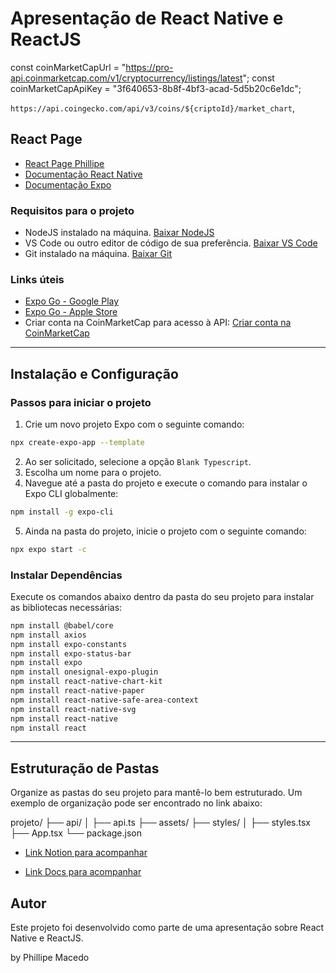 
# Apresentação de React Native e ReactJS

const coinMarketCapUrl =
  "https://pro-api.coinmarketcap.com/v1/cryptocurrency/listings/latest";
const coinMarketCapApiKey = "3f640653-8b8f-4bf3-acad-5d5b20c6e1dc";

`https://api.coingecko.com/api/v3/coins/${criptoId}/market_chart`,

## React Page

- [React Page Phillipe](https://phillipe17macedo.github.io/index.html)
- [Documentação React Native](https://reactnative.dev/docs/getting-started)
- [Documentação Expo](https://docs.expo.dev/)

### Requisitos para o projeto

- NodeJS instalado na máquina. [Baixar NodeJS](https://nodejs.org/en/download/)
- VS Code ou outro editor de código de sua preferência. [Baixar VS Code](https://code.visualstudio.com/)
- Git instalado na máquina. [Baixar Git](https://git-scm.com/download/win)

### Links úteis

- [Expo Go - Google Play](https://play.google.com/store/apps/details?id=host.exp.exponent)
- [Expo Go - Apple Store](https://apps.apple.com/app/expo-go/id982107779)
- Criar conta na CoinMarketCap para acesso à API: [Criar conta na CoinMarketCap](https://coinmarketcap.com/api/)

---

## Instalação e Configuração

### Passos para iniciar o projeto

1. Crie um novo projeto Expo com o seguinte comando:

```bash
npx create-expo-app --template
```

2. Ao ser solicitado, selecione a opção `Blank Typescript`.
3. Escolha um nome para o projeto.
4. Navegue até a pasta do projeto e execute o comando para instalar o Expo CLI globalmente:

```bash
npm install -g expo-cli
```

5. Ainda na pasta do projeto, inicie o projeto com o seguinte comando:

```bash
npx expo start -c
```

### Instalar Dependências

Execute os comandos abaixo dentro da pasta do seu projeto para instalar as bibliotecas necessárias:

```bash
npm install @babel/core
npm install axios
npm install expo-constants
npm install expo-status-bar
npm install expo
npm install onesignal-expo-plugin
npm install react-native-chart-kit
npm install react-native-paper
npm install react-native-safe-area-context
npm install react-native-svg
npm install react-native
npm install react
```

---

## Estruturação de Pastas

Organize as pastas do seu projeto para mantê-lo bem estruturado. Um exemplo de organização pode ser encontrado no link abaixo:

projeto/
├── api/
│   ├── api.ts
├── assets/
├── styles/
│   ├── styles.tsx
├── App.tsx
└── package.json

- [Link Notion para acompanhar](https://www.notion.so/Introdu-o-React-Native-1222bf77ef438079a0d2d7493e6daf6a?pvs=4)

- [Link Docs para acompanhar](https://www.notion.so/Introdu-o-React-Native-1222bf77ef438079a0d2d7493e6daf6a?pvs=4)

## Autor

Este projeto foi desenvolvido como parte de uma apresentação sobre React Native e ReactJS.

by Phillipe Macedo
